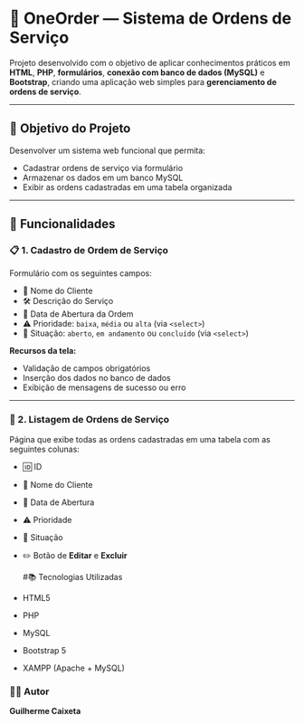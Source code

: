 # 💼 OneOrder — Sistema de Ordens de Serviço

Projeto desenvolvido com o objetivo de aplicar conhecimentos práticos em **HTML**, **PHP**, **formulários**, **conexão com banco de dados (MySQL)** e **Bootstrap**, criando uma aplicação web simples para **gerenciamento de ordens de serviço**.

---

## 🧠 Objetivo do Projeto

Desenvolver um sistema web funcional que permita:

- Cadastrar ordens de serviço via formulário
- Armazenar os dados em um banco MySQL
- Exibir as ordens cadastradas em uma tabela organizada

---

## 🔧 Funcionalidades

### 📋 1. Cadastro de Ordem de Serviço

Formulário com os seguintes campos:
- 👤 Nome do Cliente
- 🛠️ Descrição do Serviço
- 📅 Data de Abertura da Ordem
- ⚠️ Prioridade: `baixa`, `média` ou `alta` (via `<select>`)
- 🔄 Situação: `aberto`, `em andamento` ou `concluído` (via `<select>`)

**Recursos da tela:**
- Validação de campos obrigatórios
- Inserção dos dados no banco de dados
- Exibição de mensagens de sucesso ou erro

---

### 📑 2. Listagem de Ordens de Serviço

Página que exibe todas as ordens cadastradas em uma tabela com as seguintes colunas:
- 🆔 ID
- 👤 Nome do Cliente
- 📅 Data de Abertura
- ⚠️ Prioridade
- 🔄 Situação
- ✏️ Botão de **Editar** e **Excluir**

  #📚 Tecnologias Utilizadas
- HTML5
- PHP
- MySQL
- Bootstrap 5
- XAMPP (Apache + MySQL)

### 👨‍🎓 Autor  
**Guilherme Caixeta**  



